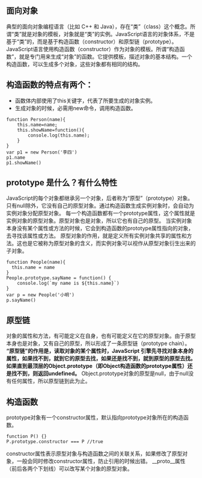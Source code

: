 ## 面向对象
典型的面向对象编程语言（比如 C++ 和 Java），存在“类”（class）这个概念。所谓“类”就是对象的模板，对象就是“类”的实例。JavaScript语言的对象体系，不是基于“类”的，而是基于构造函数（constructor）和原型链（prototype）。
JavaScript语言使用构造函数（constructor）作为对象的模板。所谓“构造函数”，就是专门用来生成“对象”的函数。它提供模板，描述对象的基本结构。一个构造函数，可以生成多个对象，这些对象都有相同的结构。
## 构造函数的特点有两个：
- 函数体内部使用了this关键字，代表了所要生成的对象实例。
- 生成对象的时候，必需用new命令，调用构造函数。
```
function Person(name){
    this.name=name;
    this.showName=function(){
        console.log(this.name);
    }
}
var p1 = new Person('李四')
p1.name
p1.showName()
```
## prototype 是什么？有什么特性
JavaScript的每个对象都继承另一个对象，后者称为“原型”（prototype）对象。只有null除外，它没有自己的原型对象。通过构造函数生成实例对象时，会自动为实例对象分配原型对象。
每一个构造函数都有一个prototype属性，这个属性就是实例对象的原型对象。原型对象也是对象，所以它也有自己的原型。
当实例对象本身没有某个属性或方法的时候，它会到构造函数的prototype属性指向的对象，去寻找该属性或方法。
原型对象的作用，就是定义所有实例对象共享的属性和方法。这也是它被称为原型对象的含义，而实例对象可以视作从原型对象衍生出来的子对象。
```
function People(name){
  this.name = name
}
People.prototype.sayName = function() {
    console.log(`my name is ${this.name}`)
}
var p = new People('小明')
p.sayName()
```
## 原型链
对象的属性和方法，有可能定义在自身，也有可能定义在它的原型对象。由于原型本身也是对象，又有自己的原型，所以形成了一条原型链（prototype chain）。
**“原型链”的作用是，读取对象的某个属性时，JavaScript 引擎先寻找对象本身的属性，如果找不到，就到它的原型去找，如果还是找不到，就到原型的原型去找。如果直到最顶层的Object.prototype（即Object构造函数的prototype属性）还是找不到，则返回undefined。**
Object.prototype对象的原型是null，由于null没有任何属性，所以原型链到此为止。

## 构造函数
prototype对象有一个constructor属性，默认指向prototype对象所在的构造函数。
```
function P() {}
P.prototype.constructor === P //true
```
constructor属性表示原型对象与构造函数之间的关联关系，如果修改了原型对象，一般会同时修改constructor属性，防止引用的时候出错。
__proto__属性（前后各两个下划线）可以改写某个对象的原型对象。

